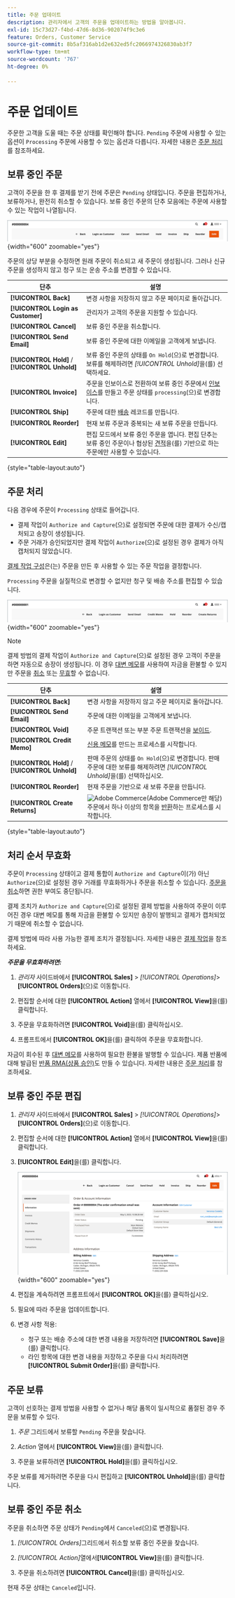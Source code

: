 ```yaml
---
title: 주문 업데이트
description: 관리자에서 고객의 주문을 업데이트하는 방법을 알아봅니다.
exl-id: 15c73d27-f4bd-47d6-8d36-902074f9c3e6
feature: Orders, Customer Service
source-git-commit: 8b5af316ab1d2e632ed5fc2066974326830ab3f7
workflow-type: tm+mt
source-wordcount: '767'
ht-degree: 0%

---
```


# 주문 업데이트

주문한 고객을 도울 때는 주문 상태를 확인해야 합니다. `Pending` 주문에 사용할 수 있는 옵션이 `Processing` 주문에 사용할 수 있는 옵션과 다릅니다. 자세한 내용은 [주문 처리](order-processing.md)를 참조하세요.

## 보류 중인 주문

고객이 주문을 한 후 결제를 받기 전에 주문은 `Pending` 상태입니다. 주문을 편집하거나, 보류하거나, 완전히 취소할 수 있습니다. 보류 중인 주문의 단추 모음에는 주문에 사용할 수 있는 작업이 나열됩니다.

![보류 중인 주문 옵션](./assets/order-button-bar-pending.png){width="600" zoomable="yes"}

주문의 상당 부분을 수정하면 원래 주문이 취소되고 새 주문이 생성됩니다. 그러나 신규 주문을 생성하지 않고 청구 또는 운송 주소를 변경할 수 있습니다.

| 단추 | 설명 |
|--- |--- |
| **[!UICONTROL Back]** | 변경 사항을 저장하지 않고 주문 페이지로 돌아갑니다. |
| **[!UICONTROL Login as Customer]** | 관리자가 고객의 주문을 지원할 수 있습니다. |
| **[!UICONTROL Cancel]** | 보류 중인 주문을 취소합니다. |
| **[!UICONTROL Send Email]** | 보류 중인 주문에 대한 이메일을 고객에게 보냅니다. |
| **[!UICONTROL Hold]** / **[!UICONTROL Unhold]** | 보류 중인 주문의 상태를 `On Hold`(으)로 변경합니다. 보류를 해제하려면 _[!UICONTROL Unhold]_&#x200B;을(를) 선택하세요. |
| **[!UICONTROL Invoice]** | 주문을 인보이스로 전환하여 보류 중인 주문에서 [인보이스](invoices.md#create-an-invoice)를 만들고 주문 상태를 `processing`(으)로 변경합니다. |
| **[!UICONTROL Ship]** | 주문에 대한 [배송](shipments.md#create-a-shipment) 레코드를 만듭니다. |
| **[!UICONTROL Reorder]** | 현재 보류 주문과 중복되는 새 보류 주문을 만듭니다. |
| **[!UICONTROL Edit]** | 편집 모드에서 보류 중인 주문을 엽니다. 편집 단추는 보류 중인 주문이나 협상된 [견적](../b2b/quotes.md)을(를) 기반으로 하는 주문에만 사용할 수 있습니다. |

{style="table-layout:auto"}

## 주문 처리

다음 경우에 주문이 `Processing` 상태로 들어갑니다.

* 결제 작업이 `Authorize and Capture`(으)로 설정되면 주문에 대한 결제가 수신/캡처되고 송장이 생성됩니다.
* 주문 거래가 승인되었지만 결제 작업이 `Authorize`(으)로 설정된 경우 결제가 아직 캡처되지 않았습니다.

[결제 작업 구성](../configuration-reference/sales/payment-methods.md#payment-actions)은(는) 주문을 만든 후 사용할 수 있는 주문 작업을 결정합니다.

`Processing` 주문을 실질적으로 변경할 수 없지만 청구 및 배송 주소를 편집할 수 있습니다.

![처리 순서 옵션](./assets/order-button-bar-processing.png){width="600" zoomable="yes"}

>[!NOTE]
>
>결제 방법의 결제 작업이 `Authorize and Capture`(으)로 설정된 경우 고객이 주문을 하면 자동으로 송장이 생성됩니다. 이 경우 [대변 메모](credit-memo-create.md)를 사용하여 자금을 환불할 수 있지만 주문을 [취소](#cancel-a-pending-order) 또는 [무효](#void-a-processing-order)할 수 없습니다.

| 단추 | 설명 |
|--- |--- |
| **[!UICONTROL Back]** | 변경 사항을 저장하지 않고 주문 페이지로 돌아갑니다. |
| **[!UICONTROL Send Email]** | 주문에 대한 이메일을 고객에게 보냅니다. |
| **[!UICONTROL Void]** | 주문 트랜잭션 또는 부분 주문 트랜잭션을 [보이드](#void-a-processing-order). |
| **[!UICONTROL Credit Memo]** | [신용 메모](credit-memo-create.md)를 만드는 프로세스를 시작합니다. |
| **[!UICONTROL Hold]** / **[!UICONTROL Unhold]** | 판매 주문의 상태를 `On Hold`(으)로 변경합니다. 판매 주문에 대한 보류를 해제하려면 _[!UICONTROL Unhold]_&#x200B;을(를) 선택하십시오. |
| **[!UICONTROL Reorder]** | 현재 주문을 기반으로 새 보류 주문을 만듭니다. |
| **[!UICONTROL Create Returns]** | ![Adobe Commerce](../assets/adobe-logo.svg)(Adobe Commerce만 해당) 주문에서 하나 이상의 항목을 [반환](returns.md)하는 프로세스를 시작합니다. |

{style="table-layout:auto"}

## 처리 순서 무효화

주문이 `Processing` 상태이고 결제 통합이 `Authorize and Capture`이(가) 아닌 `Authorize`(으)로 설정된 경우 거래를 무효화하거나 주문을 취소할 수 있습니다. [주문을 취소](#cancel-a-pending-order)하면 권한 부여도 중단됩니다.

결제 조치가 `Authorize and Capture`(으)로 설정된 결제 방법을 사용하여 주문이 이루어진 경우 대변 메모를 통해 자금을 환불할 수 있지만 송장이 발행되고 결제가 캡처되었기 때문에 취소할 수 없습니다.

결제 방법에 따라 사용 가능한 결제 조치가 결정됩니다. 자세한 내용은 [결제 작업](../configuration-reference/sales/payment-methods.md#payment-actions)을 참조하세요.

**_주문을 무효화하려면:_**

1. _관리자_ 사이드바에서 **[!UICONTROL Sales]** > _[!UICONTROL Operations]_>**[!UICONTROL Orders]**(으)로 이동합니다.

1. 편집할 순서에 대한 **[!UICONTROL Action]** 열에서 **[!UICONTROL View]**&#x200B;을(를) 클릭합니다.

1. 주문을 무효화하려면 **[!UICONTROL Void]**&#x200B;을(를) 클릭하십시오.

1. 프롬프트에서 **[!UICONTROL OK]**&#x200B;을(를) 클릭하여 주문을 무효화합니다.

자금이 회수된 후 [대변 메모](credit-memo-create.md)를 사용하여 필요한 환불을 발행할 수 있습니다. 제품 반품에 대해 발급된 [반품 RMA(상품 승인)](returns.md)도 만들 수 있습니다. 자세한 내용은 [주문 처리](order-processing.md)를 참조하세요.

## 보류 중인 주문 편집

1. _관리자_ 사이드바에서 **[!UICONTROL Sales]** > _[!UICONTROL Operations]_>**[!UICONTROL Orders]**(으)로 이동합니다.

1. 편집할 순서에 대한 **[!UICONTROL Action]** 열에서 **[!UICONTROL View]**&#x200B;을(를) 클릭합니다.

1. **[!UICONTROL Edit]**&#x200B;을(를) 클릭합니다.

   ![순서 편집](./assets/order-edit.png){width="600" zoomable="yes"}

1. 편집을 계속하려면 프롬프트에서 **[!UICONTROL OK]**&#x200B;을(를) 클릭하십시오.

1. 필요에 따라 주문을 업데이트합니다.

1. 변경 사항 적용:
   * 청구 또는 배송 주소에 대한 변경 내용을 저장하려면 **[!UICONTROL Save]**&#x200B;을(를) 클릭합니다.
   * 라인 항목에 대한 변경 내용을 저장하고 주문을 다시 처리하려면 **[!UICONTROL Submit Order]**&#x200B;을(를) 클릭합니다.

## 주문 보류

고객이 선호하는 결제 방법을 사용할 수 없거나 해당 품목이 일시적으로 품절된 경우 주문을 보류할 수 있다.

1. _주문_ 그리드에서 보류할 `Pending` 주문을 찾습니다.

1. _Action_ 열에서 **[!UICONTROL View]**&#x200B;을(를) 클릭합니다.

1. 주문을 보류하려면 **[!UICONTROL Hold]**&#x200B;을(를) 클릭하십시오.

주문 보류를 제거하려면 주문을 다시 편집하고 **[!UICONTROL Unhold]**&#x200B;을(를) 클릭합니다.

## 보류 중인 주문 취소

주문을 취소하면 주문 상태가 `Pending`에서 `Canceled`(으)로 변경됩니다.

1. _[!UICONTROL Orders]_&#x200B;그리드에서 취소할 보류 중인 주문을 찾습니다.

1. _[!UICONTROL Action]_&#x200B;열에서&#x200B;**[!UICONTROL View]**&#x200B;을(를) 클릭합니다.

1. 주문을 취소하려면 **[!UICONTROL Cancel]**&#x200B;을(를) 클릭하십시오.

현재 주문 상태는 `Canceled`입니다.
